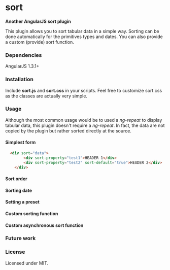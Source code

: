 # sort
**Another AngularJS sort plugin**

This plugin allows you to sort tabular data in a simple way. Sorting can be done automatically for the primitives types and dates. You can also provide a custom (provide) sort function.

### Dependencies
AngularJS 1.3.1+
### Installation
Include **sort.js** and **sort.css** in your scripts. Feel free to customize sort.css as the classes are actually very simple.
### Usage
Although the most common usage would be to used a *ng-repeat* to display tabular data, this plugin doesn't require a *ng-repeat*. In fact, the data are not copied by the plugin but rather sorted directly at the source. 
#### Simplest form
```html
  <div sort="data">
		<div sort-property="test1">HEADER 1</div>
		<div sort-property="test2" sort-default="true">HEADER 2</div>
	</div>
```
#### Sort order

#### Sorting date

#### Setting a preset

#### Custom sorting function

#### Custom asynchronous sort function

### Future work

### License

Licensed under MIT.
